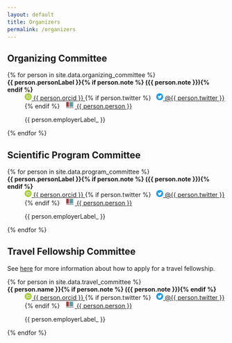 ```yaml
---
layout: default
title: Organizers
permalink: /organizers
---
```


## Organizing Committee

<dl>
{% for person in site.data.organizing_committee %}
<dt>
    <strong>{{ person.personLabel }}{% if person.note %} ({{ person.note }}){% endif %}</strong>
</dt>
<dd>
    <a href="https://bioregistry.io/orcid:{{ person.orcid }}">
        <img alt="ORCiD logo" src="img/icons/orcid.svg" style="max-height: 1rem; vertical-align: center;">
        {{ person.orcid }}
    </a>
    {% if person.twitter %}
    <a href="https://twitter.com/{{ person.twitter }}" style="margin: 0 0.5rem;">
        <img alt="Twitter logo" src="img/icons/twitter.svg" style="max-height: 1rem; vertical-align: center;">
        @{{ person.twitter }}
    </a>
    {% endif %}
    <a href="https://bioregistry.io/wikidata:{{ person.person }}" style="margin: 0 0.5rem;">
        <img alt="Wikidata logo" src="img/icons/wikidata.svg" style="max-height: 1rem; vertical-align: center;">
        {{ person.person }}
    </a>
    <p>{{ person.employerLabel_ }}</p>
</dd>
{% endfor %}
</dl>

## Scientific Program Committee

<dl>
{% for person in site.data.program_committee %}
<dt>
    <strong>{{ person.personLabel }}{% if person.note %} ({{ person.note }}){% endif %}</strong>
</dt>
<dd>
    <a href="https://bioregistry.io/orcid:{{ person.orcid }}">
        <img alt="ORCiD logo" src="img/icons/orcid.svg" style="max-height: 1rem; vertical-align: center;">
        {{ person.orcid }}
    </a>
    {% if person.twitter %}
    <a href="https://twitter.com/{{ person.twitter }}" style="margin: 0 0.5rem;">
        <img alt="Twitter logo" src="img/icons/twitter.svg" style="max-height: 1rem; vertical-align: center;">
        @{{ person.twitter }}
    </a>
    {% endif %}
    <a href="https://bioregistry.io/wikidata:{{ person.person }}" style="margin: 0 0.5rem;">
        <img alt="Wikidata logo" src="img/icons/wikidata.svg" style="max-height: 1rem; vertical-align: center;">
        {{ person.person }}
    </a>
    <p>{{ person.employerLabel_ }}</p>
</dd>
{% endfor %}
</dl>

## Travel Fellowship Committee

See [here](fellowships) for more information about how to apply for a travel fellowship.

<dl>
{% for person in site.data.travel_committee %}
<dt>
    <strong>{{ person.name }}{% if person.note %} ({{ person.note }}){% endif %}</strong>
</dt>
<dd>
    <a href="https://bioregistry.io/orcid:{{ person.orcid }}">
        <img alt="ORCiD logo" src="img/icons/orcid.svg" style="max-height: 1rem; vertical-align: center;">
        {{ person.orcid }}
    </a>
    {% if person.twitter %}
    <a href="https://twitter.com/{{ person.twitter }}" style="margin: 0 0.5rem;">
        <img alt="Twitter logo" src="img/icons/twitter.svg" style="max-height: 1rem; vertical-align: center;">
        @{{ person.twitter }}
    </a>
    {% endif %}
    <a href="https://bioregistry.io/wikidata:{{ person.person }}" style="margin: 0 0.5rem;">
        <img alt="Wikidata logo" src="img/icons/wikidata.svg" style="max-height: 1rem; vertical-align: center;">
        {{ person.person }}
    </a>
    <p>{{ person.employerLabel_ }}</p>
</dd>
{% endfor %}
</dl>
